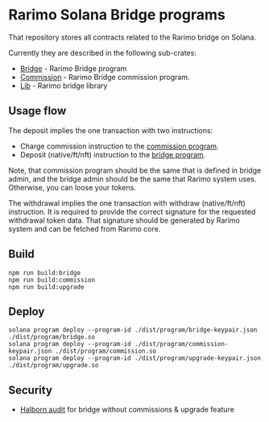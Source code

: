 # Rarimo Solana Bridge programs

That repository stores all contracts related to the Rarimo bridge on Solana. 

Currently they are described in the following sub-crates:

- [Bridge](./bridge/program) - Rarimo Bridge program 
- [Commission](./commission/program) - Rarimo Bridge commission program.
- [Lib](./lib) - Rarimo bridge library

## Usage flow

The deposit implies the one transaction with two instructions:
- Charge commission instruction to the [commission program](./commission/program).
- Deposit (native/ft/nft) instruction to the [bridge program](./bridge/program).

Note, that commission program should be the same that is defined in bridge admin, 
and the bridge admin should be the same that Rarimo system uses. Otherwise, you can loose your tokens.

The withdrawal implies the one transaction with withdraw (native/ft/nft) instruction. 
It is required to provide the correct signature for the requested withdrawal token data. 
That signature should be generated by Rarimo system and can be fetched from Rarimo core.   


## Build

```shell
npm run build:bridge
npm run build:commission
npm run build:upgrade
```

## Deploy
```shell
solana program deploy --program-id ./dist/program/bridge-keypair.json ./dist/program/bridge.so
solana program deploy --program-id ./dist/program/commission-keypair.json ./dist/program/commission.so
solana program deploy --program-id ./dist/program/upgrade-keypair.json ./dist/program/upgrade.so
```

## Security

* [Halborn audit](./Rarimo_Solana_Bridge_Solana_Program_Security_Audit_Report_Halborn.pdf) for bridge without commissions & upgrade feature